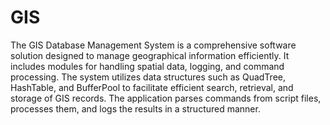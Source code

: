 # GIS
The GIS Database Management System is a comprehensive software solution designed to manage geographical information efficiently. It includes modules for handling spatial data, logging, and command processing. The system utilizes data structures such as QuadTree, HashTable, and BufferPool to facilitate efficient search, retrieval, and storage of GIS records. The application parses commands from script files, processes them, and logs the results in a structured manner.
